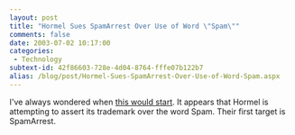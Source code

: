 ```yaml
---
layout: post
title: "Hormel Sues SpamArrest Over Use of Word \"Spam\""
comments: false
date: 2003-07-02 10:17:00
categories:
 - Technology
subtext-id: 42f86603-728e-4d04-8764-fffe07b122b7
alias: /blog/post/Hormel-Sues-SpamArrest-Over-Use-of-Word-Spam.aspx
---
```



I've always wondered when [this would start](http://slashdot.org/article.pl?sid=03/07/02/1453254). It appears that Hormel is attempting to assert its trademark over the word Spam. Their first target is SpamArrest. 
